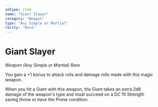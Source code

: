 ```yaml
---
smType: item
name: "Giant Slayer"
category: "Weapon"
type: "Any Simple or Martial"
rarity: "Rare"
---
```


# Giant Slayer
*Weapon (Any Simple or Martial) Rare*

You gain a +1 bonus to attack rolls and damage rolls made with this magic weapon.

When you hit a Giant with this weapon, the Giant takes an extra 2d6 damage of the weapon's type and must succeed on a DC 15 Strength saving throw or have the Prone condition.
